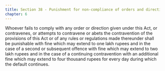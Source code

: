 ```yaml
---
title: Section 38 - Punishment for non-compliance of orders and directions under this Act
chapter: 6
---
```


Whoever fails to comply with any order or direction given under this Act, or contravenes, or attempts to contravene or abets the contravention of the provisions of this Act or of any rules or regulations made thereunder shall be punishable with fine which may extend to one lakh rupees and in the case of a second or subsequent offence with fine which may extend to two lakh rupees and in the case of a continuing contravention with an additional fine which may extend to four thousand rupees for every day during which the default continues.